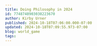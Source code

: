 ```yaml
---
title: Doing Philosophy in 2024
id: 7748748903038223670
author: Kirby Urner
published: 2024-10-18T07:06:00.000-07:00
updated: 2024-10-18T07:09:55.973-07:00
blog: world_game
tags: 
---
```


